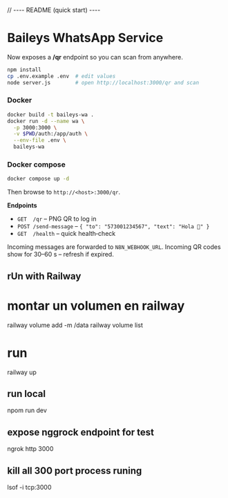 // ---- README (quick start) ----

# Baileys WhatsApp Service

Now exposes a **/qr** endpoint so you can scan from anywhere.

```bash
npm install
cp .env.example .env  # edit values
node server.js        # open http://localhost:3000/qr and scan
```

### Docker

```bash
docker build -t baileys-wa .
docker run -d --name wa \
  -p 3000:3000 \
  -v $PWD/auth:/app/auth \
  --env-file .env \
  baileys-wa
```

### Docker compose

```bash
docker compose up -d
```

Then browse to `http://<host>:3000/qr`.

**Endpoints**

- `GET  /qr` – PNG QR to log in
- `POST /send-message` – `{ "to": "573001234567", "text": "Hola 🥳" }`
- `GET  /health` – quick health‑check

Incoming messages are forwarded to `N8N_WEBHOOK_URL`. Incoming QR codes show for 30–60&nbsp;s – refresh if expired.

## rUn with Railway

# montar un volumen en railway

railway volume add -m /data
railway volume list

# run

railway up

## run local

npom run dev

## expose nggrock endpoint for test

ngrok http 3000

## kill all 300 port process runing

lsof -i tcp:3000
